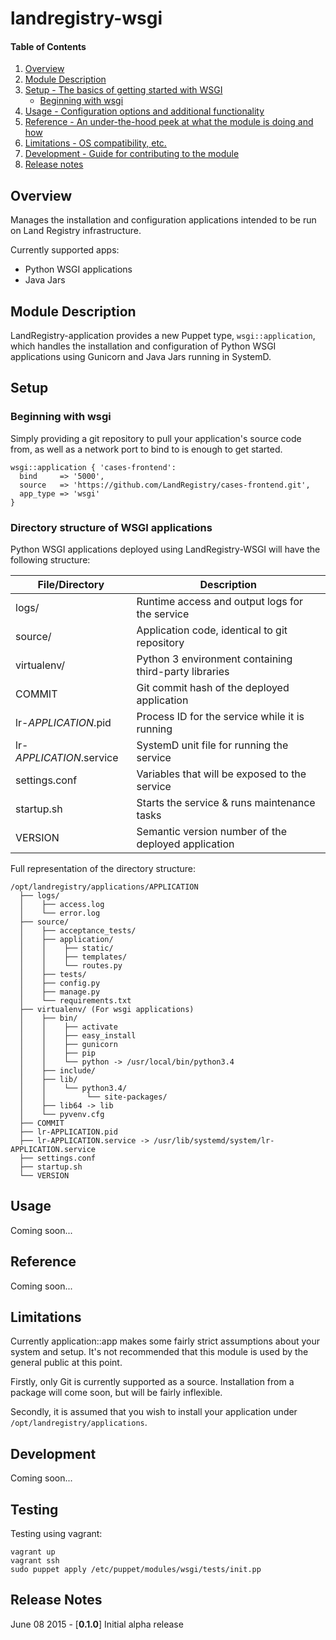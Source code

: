 landregistry-wsgi
=================

#### Table of Contents

1. [Overview](#overview)
2. [Module Description](#module-description)
3. [Setup - The basics of getting started with WSGI](#setup)
    * [Beginning with wsgi](#beginning-with-wsgi)
4. [Usage - Configuration options and additional functionality](#usage)
5. [Reference - An under-the-hood peek at what the module is doing and how](#reference)
5. [Limitations - OS compatibility, etc.](#limitations)
6. [Development - Guide for contributing to the module](#development)
7. [Release notes](#release-notes)


## Overview

Manages the installation and configuration applications intended to be run on Land Registry infrastructure.

Currently supported apps:

* Python WSGI applications
* Java Jars

## Module Description

LandRegistry-application provides a new Puppet type, `wsgi::application`, which handles the installation and configuration of Python WSGI applications using Gunicorn and Java Jars running in SystemD.


## Setup


### Beginning with wsgi

Simply providing a git repository to pull your application's source code from, as well as a network port to bind to is enough to get started.

``` puppet
wsgi::application { 'cases-frontend':
  bind     => '5000',
  source   => 'https://github.com/LandRegistry/cases-frontend.git',
  app_type => 'wsgi'
}
```

### Directory structure of WSGI applications

Python WSGI applications deployed using LandRegistry-WSGI will
have the following structure:

| File/Directory           | Description                                           |
|--------------------------|-------------------------------------------------------|
| logs/                    | Runtime access and output logs for the service        |
| source/                  | Application code, identical to git repository         |
| virtualenv/              | Python 3 environment containing third-party libraries |
| COMMIT                   | Git commit hash of the deployed application           |
| lr-*APPLICATION*.pid     | Process ID for the service while it is running        |
| lr-*APPLICATION*.service | SystemD unit file for running the service             |
| settings.conf            | Variables that will be exposed to the service         |
| startup.sh               | Starts the service & runs maintenance tasks           |
| VERSION                  | Semantic version number of the deployed application   |


Full representation of the directory structure:

    /opt/landregistry/applications/APPLICATION
      ├── logs/
      │    ├── access.log
      │    └── error.log
      ├── source/
      │    ├── acceptance_tests/
      │    ├── application/
      │    │    ├── static/
      │    │    ├── templates/
      │    │    └── routes.py
      │    ├── tests/
      │    ├── config.py
      │    ├── manage.py
      │    └── requirements.txt
      ├── virtualenv/ (For wsgi applications)
      │    ├── bin/
      │    │    ├── activate
      │    │    ├── easy_install
      │    │    ├── gunicorn
      │    │    ├── pip
      │    │    └── python -> /usr/local/bin/python3.4
      │    ├── include/
      │    ├── lib/
      │    │    └── python3.4/
      │    │         └── site-packages/
      │    ├── lib64 -> lib
      │    └── pyvenv.cfg
      ├── COMMIT
      ├── lr-APPLICATION.pid
      ├── lr-APPLICATION.service -> /usr/lib/systemd/system/lr-APPLICATION.service
      ├── settings.conf
      ├── startup.sh
      └── VERSION


## Usage

Coming soon...


## Reference

Coming soon...


## Limitations

Currently application::app makes some fairly strict assumptions about your system and setup. It's not recommended that this module is used by the general public at this point.

Firstly, only Git is currently supported as a source. Installation from a package will come soon, but will be fairly inflexible.

Secondly, it is assumed that you wish to install your application under `/opt/landregistry/applications`.


## Development

Coming soon...

## Testing

Testing using vagrant:
```
vagrant up
vagrant ssh
sudo puppet apply /etc/puppet/modules/wsgi/tests/init.pp
```

## Release Notes

June 08 2015 - [**0.1.0**] Initial alpha release
